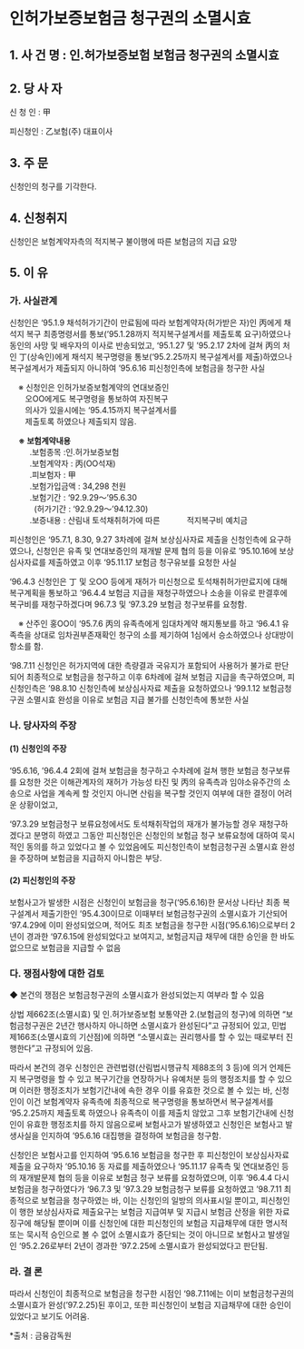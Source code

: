 # 인허가보증보험금 청구권의 소멸시효

## 1. 사 건 명 : 인․허가보증보험 보험금 청구권의 소멸시효

## 2. 당 사 자

신 청 인 : 甲 
               
피신청인 : 乙보험(주) 대표이사
              
## 3. 주    문

신청인의 청구를 기각한다.

## 4. 신청취지

신청인은 보험계약자측의 적지복구 불이행에 따른 보험금의 지급 요망

## 5. 이   유

### 가. 사실관계

신청인은 ‘95.1.9 채석허가기간이 만료됨에 따라 보험계약자(허가받은 자)인 丙에게 채석지 복구 최종명령서를 통보(’95.1.28까지 적지복구설계서를 제출토록 요구)하였으나 동인의 사망 및 배우자의 이사로 반송되었고, ‘95.1.27 및 ’95.2.17 2차에 걸쳐 丙의 처인 丁(상속인)에게 채석지 복구명령을 통보(‘95.2.25까지 복구설계서를 제출)하였으나 복구설계서가 제출되지 아니하여 ’95.6.16 피신청인측에 보험금을 청구한 사실

&nbsp;&nbsp;&nbsp;&nbsp;※ 신청인은 인허가보증보험계약의 연대보증인<br>&nbsp;&nbsp;&nbsp;&nbsp;&nbsp;&nbsp; 오OO에게도 복구명령을 통보하여 자진복구<br>&nbsp;&nbsp;&nbsp;&nbsp;&nbsp;&nbsp; 의사가 있을시에는 ‘95.4.15까지 복구설계서를<br>&nbsp;&nbsp;&nbsp;&nbsp;&nbsp;&nbsp; 제출토록 하였으나 제출되지 않음.

&nbsp;&nbsp;&nbsp;&nbsp;**※ 보험계약내용**<br>&nbsp;&nbsp;&nbsp;&nbsp;&nbsp;&nbsp;&nbsp;&nbsp;
․보험종목 :인․허가보증보험<br>&nbsp;&nbsp;&nbsp;&nbsp;&nbsp;&nbsp;&nbsp;&nbsp; 
․보험계약자 : 丙(OO석재)<br>&nbsp;&nbsp;&nbsp;&nbsp;&nbsp;&nbsp;&nbsp;&nbsp;
․피보험자 : 甲<br>&nbsp;&nbsp;&nbsp;&nbsp;&nbsp;&nbsp;&nbsp;&nbsp;  ․보험가입금액 : 34,298 천원<br>&nbsp;&nbsp;&nbsp;&nbsp;&nbsp;&nbsp;&nbsp;&nbsp;
․보험기간 : ‘92.9.29～’95.6.30<br>&nbsp;&nbsp;&nbsp;&nbsp;&nbsp;&nbsp;&nbsp;&nbsp;&nbsp;&nbsp; 
(허가기간 : ‘92.9.29～’94.12.30)<br>&nbsp;&nbsp;&nbsp;&nbsp;&nbsp;&nbsp;&nbsp;&nbsp;
․보증내용 : 산림내 토석채취허가에 따른 &nbsp;&nbsp;&nbsp;&nbsp;&nbsp;&nbsp;&nbsp;&nbsp;&nbsp;&nbsp;&nbsp;적지복구비 예치금

 피신청인은 ‘95.7.1, 8.30, 9.27  3차례에 걸쳐 보상심사자료 제출을 신청인측에 요구하였으나, 신청인은 유족 및 연대보증인의 재개발 문제 협의 등을 이유로 ’95.10.16에 보상심사자료를 제출하였고 이후 ‘95.11.17 보험금  청구유보를 요청한 사실

 ‘96.4.3 신청인은 丁 및 오OO 등에게 재허가 미신청으로 토석채취허가만료지에 대해 복구계획을 통보하고 ’96.4.4 보험금 지급을 재청구하였으나 소송을 이유로 판결후에 복구비를 재청구하겠다며 96.7.3 및 ‘97.3.29 보험금 청구보류를 요청함.

  &nbsp;&nbsp;&nbsp;&nbsp;※ 산주인 홍OO이 ‘95.7.6 丙의 유족측에게 임대차계약 해지통보를 하고 ‘96.4.1 유족측을 상대로 임차권부존재확인 청구의 소를 제기하여 1심에서 승소하였으나 상대방이 항소를 함.

 ‘98.7.11 신청인은 허가지역에 대한 측량결과 국유지가 포함되어 사용허가 불가로 판단되어 최종적으로 보험금을 청구하고 이후 6차례에 걸쳐 보험금 지급을 촉구하였으며, 피신청인측은 ’98.8.10 신청인측에 보상심사자료 제출을 요청하였으나 ‘99.1.12 보험금청구권 소멸시효 완성을 이유로 보험금 지급 불가를 신청인측에 통보한 사실

### 나. 당사자의 주장

#### (1) 신청인의 주장

  ‘95.6.16, ’96.4.4  2회에 걸쳐 보험금을 청구하고 수차례에 걸쳐 행한 보험금 청구보류를 요청한 것은 이해관계자의 재허가 가능성 타진 및 丙의 유족측과 임야소유주간의 소송으로 사업을 계속케 할 것인지 아니면 산림을 복구할 것인지 여부에 대한 결정이 어려운 상황이었고,

  ‘97.3.29 보험금청구 보류요청에서도 토석채취작업의 재개가 불가능할 경우 재청구하겠다고 분명히 하였고 그동안 피신청인은 신청인의 보험금 청구 보류요청에 대하여 묵시적인 동의를 하고 있었다고 볼 수 있었음에도 피신청인측이 보험금청구권 소멸시효 완성을 주장하며 보험금을 지급하지 아니함은 부당.

#### (2) 피신청인의 주장

보험사고가 발생한 시점은 신청인이 보험금을 청구(‘95.6.16)한 문서상 나타난 최종 복구설계서 제출기한인 ’95.4.30이므로 이때부터 보험금청구권의 소멸시효가 기산되어 ‘97.4.29에 이미 완성되었으며, 적어도 최초 보험금을 청구한 시점(’95.6.16)으로부터 2년이 경과한 ‘97.6.15에 완성되었다고 보여지고, 보험금지급 채무에 대한 승인을 한 바도 없으므로 보험금을 지급할 수 없음

### 다. 쟁점사항에 대한 검토

◆ 본건의 쟁점은 보험금청구권의 소멸시효가  완성되었는지 여부라 할 수 있음

상법 제662조(소멸시효) 및 인․허가보증보험 보통약관 2.(보험금의 청구)에 의하면 “보험금청구권은 2년간 행사하지 아니하면 소멸시효가 완성된다”고 규정되어 있고, 민법 제166조(소멸시효의 기산점)에 의하면 “소멸시효는 권리행사를 할 수 있는 때로부터 진행한다”고 규정되어 있음.

따라서 본건의 경우 신청인은 관련법령(산림법시행규칙 제88조의 3 등)에 의거 언제든지 복구명령을 할 수 있고 복구기간을 연장하거나 유예처분 등의 행정조치를 할 수 있으며 이러한 행정조치가 보험기간내에 속한 경우 이를 유효한 것으로 볼 수 있는 바, 신청인이 이건 보험계약자 유족측에 최종적으로 복구명령을 통보하면서 복구설계서를 ‘95.2.25까지 제출토록 하였으나 유족측이 이를 제출치 않았고 그후 보험기간내에 신청인이 유효한 행정조치를 하지 않음으로써 보험사고가 발생하였고 신청인은 보험사고 발생사실을 인지하여 ’95.6.16 대집행을 결정하여 보험금을 청구함.

신청인은 보험사고를 인지하여 ‘95.6.16 보험금을 청구한 후 피신청인이 보상심사자료제출을 요구하자 ’95.10.16 동 자료를 제출하였으나 ‘95.11.17 유족측 및 연대보증인 등의 재개발문제 협의 등을 이유로 보험금 청구 보류를 요청하였으며, 이후 ’96.4.4 다시 보험금을 청구하였다가 ‘96.7.3 및 ’97.3.29 보험금청구 보류를 요청하였고 ’98.7.11 최종적으로 보험금을 청구하였는 바, 이는 신청인의 일방의 의사표시일 뿐이고, 피신청인이 행한 보상심사자료 제출요구는 보험금 지급여부 및 지급시 보험금 산정을 위한 자료징구에 해당될 뿐이며 이를 신청인에 대한 피신청인의 보험금 지급채무에 대한 명시적 또는 묵시적 승인으로 볼 수 없어 소멸시효가 중단되는 것이 아니므로 보험사고 발생일인 ‘95.2.26로부터 2년이 경과한 ’97.2.25에 소멸시효가 완성되었다고 판단됨.

### 라. 결 론

따라서 신청인이 최종적으로 보험금을 청구한 시점인 ‘98.7.11에는 이미 보험금청구권의 소멸시효가 완성(’97.2.25)된 후이고, 또한 피신청인이 보험금 지급채무에 대한 승인이 있었다고 보기도 어려움.

*출처 : 금융감독원